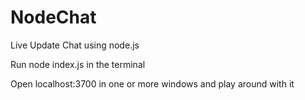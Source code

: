 NodeChat
========

Live Update Chat using node.js

Run
  node index.js
in the terminal

Open localhost:3700 in one or more windows and play around with it
